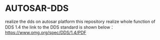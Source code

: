 # AUTOSAR-DDS
realize the dds on autosar platform
this repository realize whole function of DDS 1.4
the link to the DDS standard is shown below：
https://www.omg.org/spec/DDS/1.4/PDF